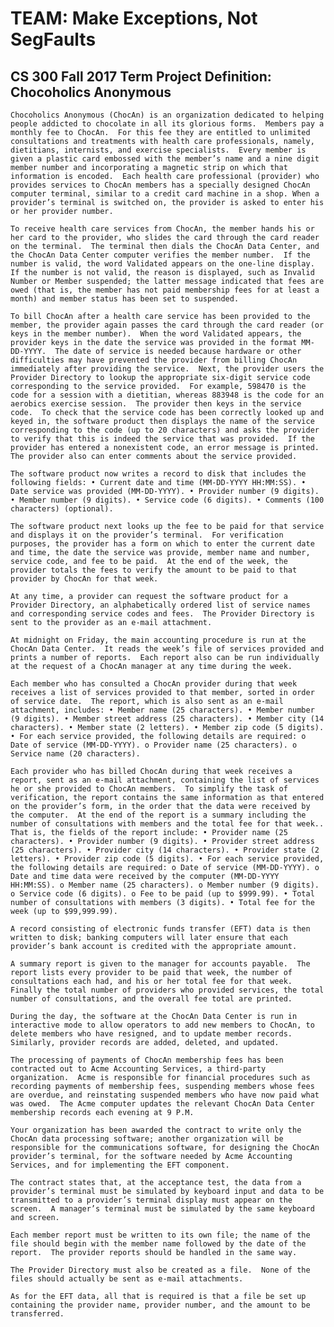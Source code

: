 # TEAM: Make Exceptions, Not SegFaults
## CS 300 Fall 2017 Term Project Definition: Chocoholics Anonymous  

    Chocoholics Anonymous (ChocAn) is an organization dedicated to helping people addicted to chocolate in all its glorious forms.  Members pay a monthly fee to ChocAn.  For this fee they are entitled to unlimited consultations and treatments with health care professionals, namely, dietitians, internists, and exercise specialists.  Every member is given a plastic card embossed with the member’s name and a nine digit member number and incorporating a magnetic strip on which that information is encoded.  Each health care professional (provider) who provides services to ChocAn members has a specially designed ChocAn computer terminal, similar to a credit card machine in a shop. When a provider’s terminal is switched on, the provider is asked to enter his or her provider number. 

    To receive health care services from ChocAn, the member hands his or her card to the provider, who slides the card through the card reader on the terminal.  The terminal then dials the ChocAn Data Center, and the ChocAn Data Center computer verifies the member number.  If the number is valid, the word Validated appears on the one-line display.  If the number is not valid, the reason is displayed, such as Invalid Number or Member suspended; the latter message indicated that fees are owed (that is, the member has not paid membership fees for at least a month) and member status has been set to suspended.

    To bill ChocAn after a health care service has been provided to the member, the provider again passes the card through the card reader (or keys in the member number).  When the word Validated appears, the provider keys in the date the service was provided in the format MM-DD-YYYY.  The date of service is needed because hardware or other difficulties may have prevented the provider from billing ChocAn immediately after providing the service.  Next, the provider users the Provider Directory to lookup the appropriate six-digit service code corresponding to the service provided.  For example, 598470 is the code for a session with a dietitian, whereas 883948 is the code for an aerobics exercise session.  The provider then keys in the service code.  To check that the service code has been correctly looked up and keyed in, the software product then displays the name of the service corresponding to the code (up to 20 characters) and asks the provider to verify that this is indeed the service that was provided.  If the provider has entered a nonexistent code, an error message is printed.  The provider also can enter comments about the service provided. 

    The software product now writes a record to disk that includes the following fields: • Current date and time (MM-DD-YYYY HH:MM:SS). • Date service was provided (MM-DD-YYYY). • Provider number (9 digits). • Member number (9 digits). • Service code (6 digits). • Comments (100 characters) (optional). 

    The software product next looks up the fee to be paid for that service and displays it on the provider’s terminal.  For verification purposes, the provider has a form on which to enter the current date and time, the date the service was provide, member name and number, service code, and fee to be paid.  At the end of the week, the provider totals the fees to verify the amount to be paid to that provider by ChocAn for that week. 

    At any time, a provider can request the software product for a Provider Directory, an alphabetically ordered list of service names and corresponding service codes and fees.  The Provider Directory is sent to the provider as an e-mail attachment. 

    At midnight on Friday, the main accounting procedure is run at the ChocAn Data Center.  It reads the week’s file of services provided and prints a number of reports.  Each report also can be run individually at the request of a ChocAn manager at any time during the week. 

    Each member who has consulted a ChocAn provider during that week receives a list of services provided to that member, sorted in order of service date.  The report, which is also sent as an e-mail attachment, includes: • Member name (25 characters). • Member number (9 digits). • Member street address (25 characters). • Member city (14 characters). • Member state (2 letters). • Member zip code (5 digits). • For each service provided, the following details are required: o Date of service (MM-DD-YYYY). o Provider name (25 characters). o Service name (20 characters). 

    Each provider who has billed ChocAn during that week receives a report, sent as an e-mail attachment, containing the list of services he or she provided to ChocAn members.  To simplify the task of verification, the report contains the same information as that entered on the provider’s form, in the order that the data were received by the computer.  At the end of the report is a summary including the number of consultations with members and the total fee for that week..  That is, the fields of the report include: • Provider name (25 characters). • Provider number (9 digits). • Provider street address (25 characters). • Provider city (14 characters). • Provider state (2 letters). • Provider zip code (5 digits). • For each service provided, the following details are required: o Date of service (MM-DD-YYYY). o Date and time data were received by the computer (MM-DD-YYYY HH:MM:SS). o Member name (25 characters). o Member number (9 digits). o Service code (6 digits). o Fee to be paid (up to $999.99). • Total number of consultations with members (3 digits). • Total fee for the week (up to $99,999.99). 

    A record consisting of electronic funds transfer (EFT) data is then written to disk; banking computers will later ensure that each provider’s bank account is credited with the appropriate amount. 

    A summary report is given to the manager for accounts payable.  The report lists every provider to be paid that week, the number of consultations each had, and his or her total fee for that week.  Finally the total number of providers who provided services, the total number of consultations, and the overall fee total are printed. 

    During the day, the software at the ChocAn Data Center is run in interactive mode to allow operators to add new members to ChocAn, to delete members who have resigned, and to update member records.  Similarly, provider records are added, deleted, and updated. 

    The processing of payments of ChocAn membership fees has been contracted out to Acme Accounting Services, a third-party organization.  Acme is responsible for financial procedures such as recording payments of membership fees, suspending members whose fees are overdue, and reinstating suspended members who have now paid what was owed.  The Acme computer updates the relevant ChocAn Data Center membership records each evening at 9 P.M. 

    Your organization has been awarded the contract to write only the ChocAn data processing software; another organization will be responsible for the communications software, for designing the ChocAn provider’s terminal, for the software needed by Acme Accounting Services, and for implementing the EFT component.  

    The contract states that, at the acceptance test, the data from a provider’s terminal must be simulated by keyboard input and data to be transmitted to a provider’s terminal display must appear on the screen.  A manager’s terminal must be simulated by the same keyboard and screen.  

    Each member report must be written to its own file; the name of the file should begin with the member name followed by the date of the report.  The provider reports should be handled in the same way.  

    The Provider Directory must also be created as a file.  None of the files should actually be sent as e-mail attachments.  

    As for the EFT data, all that is required is that a file be set up containing the provider name, provider number, and the amount to be transferred. 

